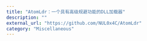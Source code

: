 ```yaml
---
title: "AtomLdr：一个具有高级规避功能的DLL加载器"
description: ""
external_url: "https://github.com/NUL0x4C/AtomLdr"
category: "Miscellaneous"
---
```

